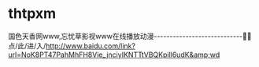 # thtpxm
国色天香网www,忘忧草影视www在线播放动漫----------------------------💨💨点/此/进/入/http://www.baidu.com/link?url=NoK8PT47PahMhFH8Vie_jnciyIKNTTtVBQKpill6udK&amp;wd
